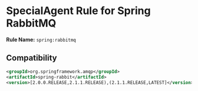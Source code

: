 # SpecialAgent Rule for Spring RabbitMQ

**Rule Name:** `spring:rabbitmq`

## Compatibility

```xml
<groupId>org.springframework.amqp</groupId>
<artifactId>spring-rabbit</artifactId>
<version>[2.0.0.RELEASE,2.1.1.RELEASE),(2.1.1.RELEASE,LATEST]</version>
```